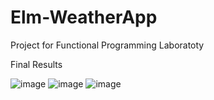 # Elm-WeatherApp
Project for Functional Programming Laboratoty

Final Results

![image](https://user-images.githubusercontent.com/68532670/204515443-15c047aa-5fc8-43a9-91d3-2edc5106e609.png)
![image](https://user-images.githubusercontent.com/68532670/204515524-7e5b5268-2965-4ad5-b6f7-f269cffe6691.png)
![image](https://user-images.githubusercontent.com/68532670/204515767-51576cea-3d38-4544-8b39-e076db9a4d33.png)
